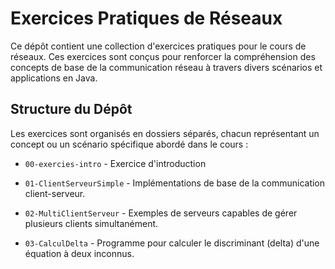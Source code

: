 # Exercices Pratiques de Réseaux

Ce dépôt contient une collection d'exercices pratiques pour le cours de réseaux. Ces exercices sont conçus pour renforcer la compréhension des concepts de base de la communication réseau à travers divers scénarios et applications en Java.

## Structure du Dépôt

Les exercices sont organisés en dossiers séparés, chacun représentant un concept ou un scénario spécifique abordé dans le cours :

- `00-exercies-intro` - Exercice d'introduction 

- `01-ClientServeurSimple` - Implémentations de base de la communication client-serveur.
- `02-MultiClientServeur` - Exemples de serveurs capables de gérer plusieurs clients simultanément.
- `03-CalculDelta` - Programme pour calculer le discriminant (delta) d'une équation à deux inconnus.


